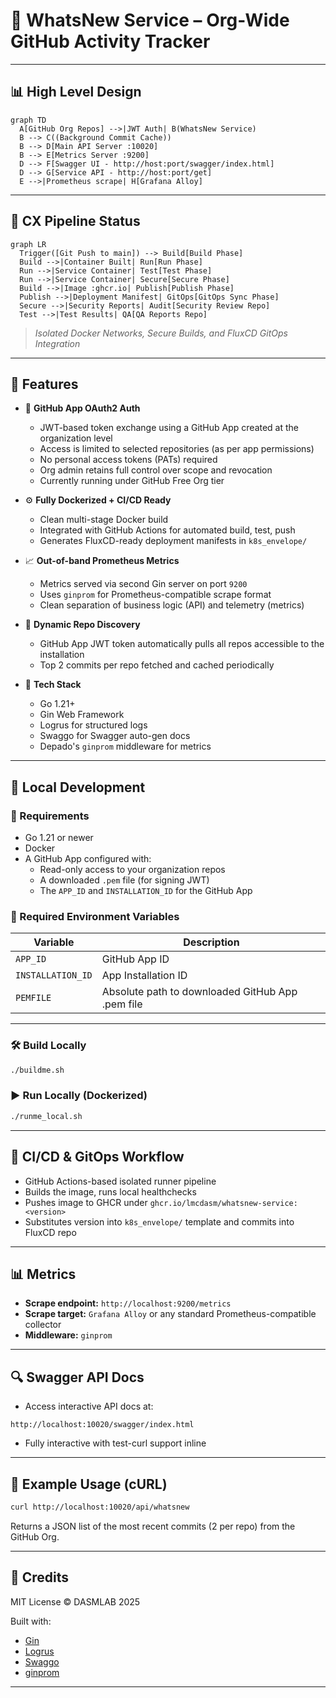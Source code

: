 # 🧠 WhatsNew Service – Org-Wide GitHub Activity Tracker

---

## 📊 High Level Design

```mermaid
graph TD
  A[GitHub Org Repos] -->|JWT Auth| B(WhatsNew Service)
  B --> C((Background Commit Cache))
  B --> D[Main API Server :10020]
  B --> E[Metrics Server :9200]
  D --> F[Swagger UI - http://host:port/swagger/index.html]
  D --> G[Service API - http://host:port/get]
  E -->|Prometheus scrape| H[Grafana Alloy]
```

---

## 🎉 CX Pipeline Status

```mermaid
graph LR
  Trigger([Git Push to main]) --> Build[Build Phase]
  Build -->|Container Built| Run[Run Phase]
  Run -->|Service Container| Test[Test Phase]
  Run -->|Service Container| Secure[Secure Phase]
  Build -->|Image :ghcr.io| Publish[Publish Phase]
  Publish -->|Deployment Manifest| GitOps[GitOps Sync Phase]
  Secure -->|Security Reports| Audit[Security Review Repo]
  Test -->|Test Results| QA[QA Reports Repo]
```

> *Isolated Docker Networks, Secure Builds, and FluxCD GitOps Integration*

---

## 🚀 Features

- 🔐 **GitHub App OAuth2 Auth**

  - JWT-based token exchange using a GitHub App created at the organization level
  - Access is limited to selected repositories (as per app permissions)
  - No personal access tokens (PATs) required
  - Org admin retains full control over scope and revocation
  - Currently running under GitHub Free Org tier

- ⚙️ **Fully Dockerized + CI/CD Ready**

  - Clean multi-stage Docker build
  - Integrated with GitHub Actions for automated build, test, push
  - Generates FluxCD-ready deployment manifests in `k8s_envelope/`

- 📈 **Out-of-band Prometheus Metrics**

  - Metrics served via second Gin server on port `9200`
  - Uses `ginprom` for Prometheus-compatible scrape format
  - Clean separation of business logic (API) and telemetry (metrics)

- 🔄 **Dynamic Repo Discovery**

  - GitHub App JWT token automatically pulls all repos accessible to the installation
  - Top 2 commits per repo fetched and cached periodically

- 🧰 **Tech Stack**

  - Go 1.21+
  - Gin Web Framework
  - Logrus for structured logs
  - Swaggo for Swagger auto-gen docs
  - Depado's `ginprom` middleware for metrics

---

## 📂 Local Development

### 🔧 Requirements

- Go 1.21 or newer
- Docker
- A GitHub App configured with:
  - Read-only access to your organization repos
  - A downloaded `.pem` file (for signing JWT)
  - The `APP_ID` and `INSTALLATION_ID` for the GitHub App

### 🔧 Required Environment Variables

| Variable          | Description                                      |
| ----------------- | ------------------------------------------------ |
| `APP_ID`          | GitHub App ID                                    |
| `INSTALLATION_ID` | App Installation ID                              |
| `PEMFILE`         | Absolute path to downloaded GitHub App .pem file |

---

### 🛠️ Build Locally

```bash
./buildme.sh
```

### ▶️ Run Locally (Dockerized)

```bash
./runme_local.sh
```

---

## 📆 CI/CD & GitOps Workflow

- GitHub Actions-based isolated runner pipeline
- Builds the image, runs local healthchecks
- Pushes image to GHCR under `ghcr.io/lmcdasm/whatsnew-service:<version>`
- Substitutes version into `k8s_envelope/` template and commits into FluxCD repo

---

## 📊 Metrics

- **Scrape endpoint:** `http://localhost:9200/metrics`
- **Scrape target:** `Grafana Alloy` or any standard Prometheus-compatible collector
- **Middleware:** `ginprom`

---

## 🔍 Swagger API Docs

- Access interactive API docs at:

```
http://localhost:10020/swagger/index.html
```

- Fully interactive with test-curl support inline

---

## 🧩 Example Usage (cURL)

```bash
curl http://localhost:10020/api/whatsnew
```

Returns a JSON list of the most recent commits (2 per repo) from the GitHub Org.

---

## 📌 Credits

MIT License © DASMLAB 2025

Built with:

- [Gin](https://github.com/gin-gonic/gin)
- [Logrus](https://github.com/sirupsen/logrus)
- [Swaggo](https://github.com/swaggo/swag)
- [ginprom](https://github.com/Depado/ginprom)

---


